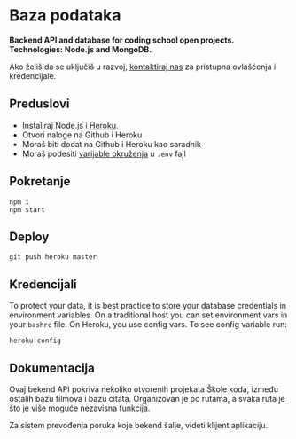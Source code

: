 # Baza podataka

**Backend API and database for coding school open projects. Technologies: Node.js and MongoDB.**

Ako želiš da se uključiš u razvoj, [kontaktiraj nas](https://skolakoda.org/kontakt) za pristupna ovlašćenja i kredencijale.

## Preduslovi

- Instaliraj Node.js i [Heroku](https://devcenter.heroku.com/articles/heroku-cli).
- Otvori naloge na Github i Heroku
- Moraš biti dodat na Github i Heroku kao saradnik
- Moraš podesiti [varijable okruženja](https://devcenter.heroku.com/articles/heroku-local#set-up-your-local-environment-variables) u `.env` fajl

## Pokretanje

```
npm i
npm start
```

## Deploy

```
git push heroku master
```

## Kredencijali

To protect your data, it is best practice to store your database credentials in environment variables. On a traditional host you can set environment vars in your `bashrc` file. On Heroku, you use config vars. To see config variable run:

```
heroku config
```

## Dokumentacija

Ovaj bekend API pokriva nekoliko otvorenih projekata Škole koda, između ostalih bazu filmova i bazu citata. Organizovan je po rutama, a svaka ruta je što je više moguće nezavisna funkcija.

Za sistem prevođenja poruka koje bekend šalje, videti klijent aplikaciju.
